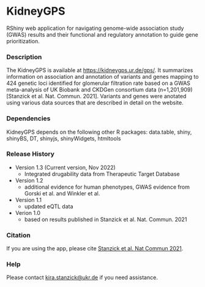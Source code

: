 # KidneyGPS
RShiny web application for navigating genome-wide association study (GWAS) results and their functional and regulatory annotation to guide gene prioritization.

### Description
The KidneyGPS is available at https://kidneygps.ur.de/gps/. It summarizes information on association and annotation of variants and genes mapping to 424 genetic loci identified for glomerular filtration rate based on a GWAS meta-analysis of UK Biobank and CKDGen consortium data (n=1,201,909) [Stanzick et al. Nat. Commun. 2021]. Variants and genes were anotated using various data sources that are described in detail on the website. 

### Dependencies
KidneyGPS depends on the following other R packages:  data.table, shiny, shinyBS, DT, shinyjs, shinyWidgets, htmltools

### Release History
* Version 1.3 (Current version, Nov 2022)
  * Integrated drugability data from Therapeutic Target Database
* Version 1.2
  * additional evidence for human phenotypes, GWAS evidence from Gorski et al. and Winkler et al.
* Version 1.1
  * updated eQTL data
* Verion 1.0 
  * based on results published in Stanzick et al. Nat. Commun. 2021

### Citation
If you are using the app, please cite [Stanzick et al. Nat Commun 2021](https://pubmed.ncbi.nlm.nih.gov/34272381/).   

### Help
Please contact kira.stanzick@ukr.de if you need assistance. 
